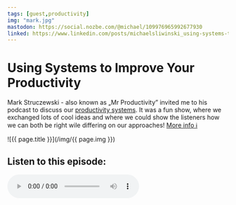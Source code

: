 ```yaml
---
tags: [guest,productivity]
img: "mark.jpg"
mastodon: https://social.nozbe.com/@michael/109976965992677930
linked: https://www.linkedin.com/posts/michaelsliwinski_using-systems-to-improve-your-productivity-activity-7038848290255163393-QwzX
---
```


# Using Systems to Improve Your Productivity

Mark Struczewski - also known as „Mr Productivity” invited me to his podcast to discuss our [productivity systems](/productivity). It was a fun show, where we exchanged lots of cool ideas and where we could show the listeners how we can both be right wile differing on our approaches! 
 [More info ℹ️][l]

<!--More-->

![{{ page.title }}](/img/{{ page.img }})

## Listen to this episode:

<audio controls>
<source src="https://content.libsyn.com/p/4/9/e/49e85fd4011d045b/Michael_Sliwinski.mp3?c_id=147254340&response-content-disposition=attachment&cs_id=147254340&response-content-type=audio%2Fmpeg&Expires=1678115290&Signature=OC~EgJYZ7CegfMMSRteGAMfaySVqWtrf7CL~8O~ow6wXdqwMjgcijWOIwVDA4bsn7pppp37RRP722oL2Y4HLdb~i86r45wiCqgZhj00hRFd30Pcmm2wLAp6HkioWDlMwWmz8U6OzsTY8l7S~ZJe8FTr-W4lTlqcpPHyXTRllC8E5WHkzYuSywJ~lEeOHf-6aRxs16uLnAP6YQ2Aj0qTx~~YFq29ot7KjIdfp0SRaS8DCNF6tBhHLPaEsMEuEL7QCuoYQYCNH~AXzf9Rhp4itWWF95ELbFOLslwBqQpU96var7vn~Pkjw2I0Bzgtg~ZEuXgMVnKL53lPUuAvTnQh5RA__&Key-Pair-Id=K1YS7LZGUP96OI" type="audio/mpeg">
</audio>



[l]: https://www.misterproductivity.com/blog/1217

[n]: https://michael.gratis/nozbe
[np]: https://michael.gratis/nozbepersonal